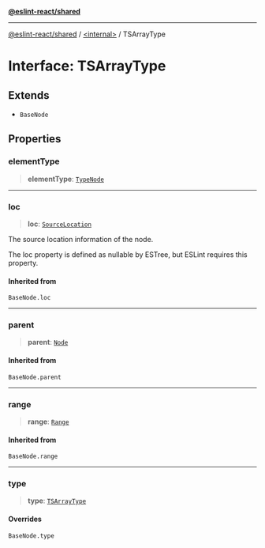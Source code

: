 [**@eslint-react/shared**](../../README.md)

***

[@eslint-react/shared](../../README.md) / [\<internal\>](../README.md) / TSArrayType

# Interface: TSArrayType

## Extends

- `BaseNode`

## Properties

### elementType

> **elementType**: [`TypeNode`](../type-aliases/TypeNode.md)

***

### loc

> **loc**: [`SourceLocation`](SourceLocation.md)

The source location information of the node.

The loc property is defined as nullable by ESTree, but ESLint requires this property.

#### Inherited from

`BaseNode.loc`

***

### parent

> **parent**: [`Node`](../type-aliases/Node.md)

#### Inherited from

`BaseNode.parent`

***

### range

> **range**: [`Range`](../type-aliases/Range.md)

#### Inherited from

`BaseNode.range`

***

### type

> **type**: [`TSArrayType`](../README.md#tsarraytype)

#### Overrides

`BaseNode.type`
